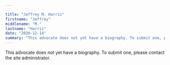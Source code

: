 ```yaml
---

title: "Jeffrey M. Harris"
firstname: "Jeffrey"
middlename: "M."
lastname: "Harris"
date: "2020-12-14"
summary: "This advocate does not yet have a biography. To submit one, please contact the site administrator."
---
```

This advocate does not yet have a biography. To submit one, please contact the site administrator.

